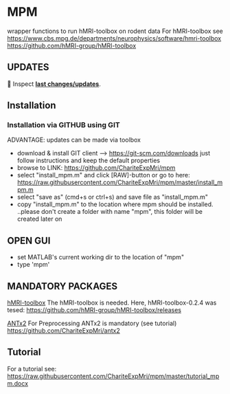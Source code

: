 
# MPM
wrapper functions to run hMRI-toolbox on rodent data
For hMRI-toolbox see 
https://www.cbs.mpg.de/departments/neurophysics/software/hmri-toolbox
https://github.com/hMRI-group/hMRI-toolbox

## UPDATES ##
&#x1F535; Inspect [**last changes/updates**](mpmver.md).<br>

## Installation ##
### Installation via GITHUB using GIT
ADVANTAGE: updates can be made via toolbox         
- download & install GIT client --> https://git-scm.com/downloads
    just follow instructions and keep the default properties
- browse to LINK: https://github.com/ChariteExpMri/mpm
- select "install_mpm.m" and click [RAW]-button 
  or go to here: https://raw.githubusercontent.com/ChariteExpMri/mpm/master/install_mpm.m
- select "save as" (cmd+s or ctrl+s) and save file as "install_mpm.m"
- copy "install_mpm.m" to the location where mpm should be installed.
  ..please don't create a folder with name "mpm", this folder will be created later on
## OPEN GUI ##
- set MATLAB's current working dir to the location of "mpm" 
- type 'mpm'

## MANDATORY PACKAGES ##
<ins>hMRI-toolbox</ins>
The hMRI-toolbox is needed.  Here, hMRI-toolbox-0.2.4 was tesed: 
https://github.com/hMRI-group/hMRI-toolbox/releases

<ins>ANTx2</ins>
For Preprocessing ANTx2 is mandatory (see tutorial)
https://github.com/ChariteExpMri/antx2

## Tutorial ##
For a tutorial see: 
https://raw.githubusercontent.com/ChariteExpMri/mpm/master/tutorial_mpm.docx






